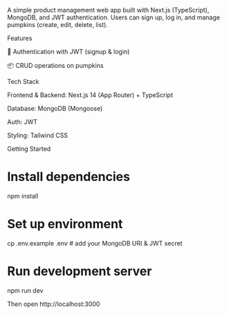 A simple product management web app built with Next.js (TypeScript), MongoDB, and JWT authentication.
Users can sign up, log in, and manage pumpkins (create, edit, delete, list).

Features

🔐 Authentication with JWT (signup & login)

📦 CRUD operations on pumpkins

Tech Stack

Frontend & Backend: Next.js 14 (App Router) + TypeScript

Database: MongoDB (Mongoose)

Auth: JWT

Styling: Tailwind CSS

Getting Started
# Install dependencies
npm install

# Set up environment
cp .env.example .env    # add your MongoDB URI & JWT secret

# Run development server
npm run dev


Then open http://localhost:3000